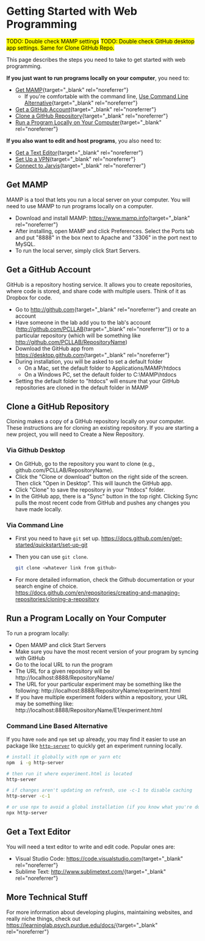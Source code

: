 # Getting Started with Web Programming

<mark>TODO: Double check MAMP settings</mark>
<mark>TODO: Double check GitHub desktop app settings. Same for Clone GitHub Repo.</mark>

This page describes the steps you need to take to get started with web programming.

**If you just want to run programs locally on your computer**, you need to:

- [Get MAMP](#get-mamp){target="\_blank" rel="noreferrer"}
  - If you're comfortable with the command line, [Use Command Line Alternative](#command-line-based-alternative){target="\_blank" rel="noreferrer"}
- [Get a GitHub Account](#get-a-github-account){target="\_blank" rel="noreferrer"}
- [Clone a GitHub Repository](#clone-a-github-repository){target="\_blank" rel="noreferrer"}
- [Run a Program Locally on Your Computer](#run-a-program-locally-on-your-computer){target="\_blank" rel="noreferrer"}

**If you also want to edit and host programs**, you also need to:

- [Get a Text Editor](#get-a-text-editor){target="\_blank" rel="noreferrer"}
- [Set Up a VPN](../connections-servers/VPN.md){target="\_blank" rel="noreferrer"}
- [Connect to Jarvis](../connections-servers/jarvis.md){target="\_blank" rel="noreferrer"}

## Get MAMP

MAMP is a tool that lets you run a local server on your computer. You will need to use MAMP to run programs locally on a computer.

- Download and install MAMP: <https://www.mamp.info>{target="\_blank" rel="noreferrer"}
- After installing, open MAMP and click Preferences. Select the Ports tab and put "8888" in the box next to Apache and "3306" in the port next to MySQL.
- To run the local server, simply click Start Servers.

## Get a GitHub Account

GitHub is a repository hosting service. It allows you to create repositories, where code is stored, and share code with multiple users. Think of it as Dropbox for code.

- Go to <http://github.com>{target="\_blank" rel="noreferrer"} and create an account
- Have someone in the lab add you to the lab's account (<http://github.com/PCLLAB>{target="\_blank" rel="noreferrer"}) or to a particular repository (which will be something like http://github.com/PCLLAB/RepositoryName)
- Download the GitHub app from <https://desktop.github.com>{target="\_blank" rel="noreferrer"}
- During installation, you will be asked to set a default folder
  - On a Mac, set the default folder to Applications/MAMP/htdocs
  - On a Windows PC, set the default folder to C:\MAMP\htdocs
- Setting the default folder to "htdocs" will ensure that your GitHub repositories are cloned in the default folder in MAMP

## Clone a GitHub Repository

Cloning makes a copy of a GitHub repository locally on your computer. These instructions are for cloning an existing repository. If you are starting a new project, you will need to Create a New Repository.

### Via Github Desktop

- On GitHub, go to the repository you want to clone (e.g., github.com/PCLLAB/RepositoryName).
- Click the "Clone or download" button on the right side of the screen. Then click "Open in Desktop". This will launch the GitHub app.
- Click "Clone" to save the repository in your "htdocs" folder.
- In the GitHub app, there is a "Sync" button in the top right. Clicking Sync pulls the most recent code from GitHub and pushes any changes you have made locally.

### Via Command Line

- First you need to have `git` set up.
  https://docs.github.com/en/get-started/quickstart/set-up-git

- Then you can use `git clone`.
  ```bash
  git clone <whatever link from github>
  ```
- For more detailed information, check the Github documentation or your search engine of choice.
  https://docs.github.com/en/repositories/creating-and-managing-repositories/cloning-a-repository

## Run a Program Locally on Your Computer

To run a program locally:

- Open MAMP and click Start Servers
- Make sure you have the most recent version of your program by syncing with GitHub
- Go to the local URL to run the program
- The URL for a given repository will be http://localhost:8888/RepositoryName/
- The URL for your particular experiment may be something like the following: http://localhost:8888/RepositoryName/experiment.html
- If you have multiple experiment folders within a repository, your URL may be something like: http://localhost:8888/RepositoryName/E1/experiment.html

### Command Line Based Alternative

If you have `node` and `npm` set up already, you may find it easier to use an package like [`http-server`](https://www.npmjs.com/package/http-server) to quickly get an experiment running locally.

```bash
# install it globally with npm or yarn etc
npm  i -g http-server

# then run it where experiment.html is located
http-server

# if changes aren't updating on refresh, use -c-1 to disable caching
http-server -c-1

# or use npx to avoid a global installation (if you know what you're doing)
npx http-server
```

## Get a Text Editor

You will need a text editor to write and edit code. Popular ones are:

- Visual Studio Code: <https://code.visualstudio.com>{target="\_blank" rel="noreferrer"}
- Sublime Text: <http://www.sublimetext.com/>{target="\_blank" rel="noreferrer"}

## More Technical Stuff

For more information about developing plugins, maintaining websites, and really niche things, check out <https://learninglab.psych.purdue.edu/docs/>{target="\_blank" rel="noreferrer"}
